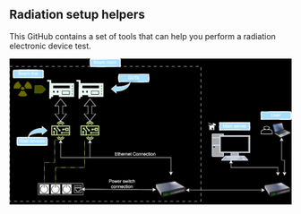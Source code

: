 ## Radiation setup helpers

This GitHub contains a set of tools that can help you perform a radiation electronic device test.

[//]: # (![RadHelper tools usage]&#40;https://github.com/radhelper/.github/blob/main/profile/radhelper_overview.drawio.svg&#41;)

<!DOCTYPE html>
<html lang="en">
<head>
  <style  type="text/css">
    .light-mode {
      display: none;
    }
    .dark-mode {
      display: block;
    }

    @media (prefers-color-scheme: dark) {
      .light-mode {
        display: block;
      }
      .dark-mode {
        display: none;
      }
    }
    @media (prefers-color-scheme: dark)
    {
        svg {
            filter: invert(93%) hue-rotate(180deg);
            background-color: transparent !important;
        }
        image {
            filter: invert(100%) hue-rotate(180deg) saturate(1.25);
        }
    }


  </style>
</head>
<body>
  <img src="https://github.com/radhelper/.github/blob/main/profile/radhelper_overview.drawio.svg" alt="Light Mode Image" class="light-mode">
  <img src="https://github.com/radhelper/.github/blob/main/profile/radhelper_overview.drawio.svg" alt="Dark Mode Image" class="dark-mode">
</body>
</html>